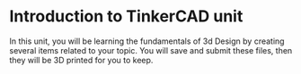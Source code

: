 # Introduction to TinkerCAD unit

In this unit, you will be learning the fundamentals of 3d Design by creating several items related to your topic. 
You will save and submit these files, then they will be 3D printed for you to keep.
